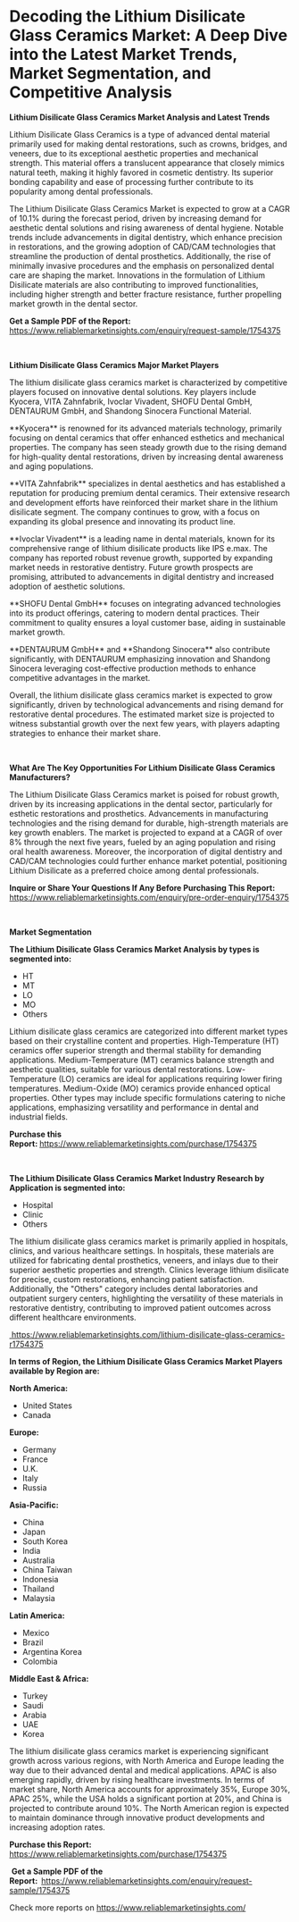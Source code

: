 <p><h1>Decoding the Lithium Disilicate Glass Ceramics Market: A Deep Dive into the Latest Market Trends, Market Segmentation, and Competitive Analysis</h1></p><p><strong>Lithium Disilicate Glass Ceramics Market Analysis and Latest Trends</strong></p>
<p><p>Lithium Disilicate Glass Ceramics is a type of advanced dental material primarily used for making dental restorations, such as crowns, bridges, and veneers, due to its exceptional aesthetic properties and mechanical strength. This material offers a translucent appearance that closely mimics natural teeth, making it highly favored in cosmetic dentistry. Its superior bonding capability and ease of processing further contribute to its popularity among dental professionals.</p><p>The Lithium Disilicate Glass Ceramics Market is expected to grow at a CAGR of 10.1% during the forecast period, driven by increasing demand for aesthetic dental solutions and rising awareness of dental hygiene. Notable trends include advancements in digital dentistry, which enhance precision in restorations, and the growing adoption of CAD/CAM technologies that streamline the production of dental prosthetics. Additionally, the rise of minimally invasive procedures and the emphasis on personalized dental care are shaping the market. Innovations in the formulation of Lithium Disilicate materials are also contributing to improved functionalities, including higher strength and better fracture resistance, further propelling market growth in the dental sector.</p></p>
<p><strong>Get a Sample PDF of the Report:&nbsp;</strong> <a href="https://www.reliablemarketinsights.com/enquiry/request-sample/1754375?utm_campaign=1835&utm_medium=2&utm_source=Github&utm_content=ia&utm_term=03032025&utm_id=lithium-disilicate-glass-ceramics">https://www.reliablemarketinsights.com/enquiry/request-sample/1754375</a></p>
<p>&nbsp;</p>
<p><strong>Lithium Disilicate Glass Ceramics Major Market Players</strong></p>
<p><p>The lithium disilicate glass ceramics market is characterized by competitive players focused on innovative dental solutions. Key players include Kyocera, VITA Zahnfabrik, Ivoclar Vivadent, SHOFU Dental GmbH, DENTAURUM GmbH, and Shandong Sinocera Functional Material. </p><p>**Kyocera** is renowned for its advanced materials technology, primarily focusing on dental ceramics that offer enhanced esthetics and mechanical properties. The company has seen steady growth due to the rising demand for high-quality dental restorations, driven by increasing dental awareness and aging populations.</p><p>**VITA Zahnfabrik** specializes in dental aesthetics and has established a reputation for producing premium dental ceramics. Their extensive research and development efforts have reinforced their market share in the lithium disilicate segment. The company continues to grow, with a focus on expanding its global presence and innovating its product line.</p><p>**Ivoclar Vivadent** is a leading name in dental materials, known for its comprehensive range of lithium disilicate products like IPS e.max. The company has reported robust revenue growth, supported by expanding market needs in restorative dentistry. Future growth prospects are promising, attributed to advancements in digital dentistry and increased adoption of aesthetic solutions.</p><p>**SHOFU Dental GmbH** focuses on integrating advanced technologies into its product offerings, catering to modern dental practices. Their commitment to quality ensures a loyal customer base, aiding in sustainable market growth.</p><p>**DENTAURUM GmbH** and **Shandong Sinocera** also contribute significantly, with DENTAURUM emphasizing innovation and Shandong Sinocera leveraging cost-effective production methods to enhance competitive advantages in the market.</p><p>Overall, the lithium disilicate glass ceramics market is expected to grow significantly, driven by technological advancements and rising demand for restorative dental procedures. The estimated market size is projected to witness substantial growth over the next few years, with players adapting strategies to enhance their market share.</p></p>
<p>&nbsp;</p>
<p><strong>What Are The Key Opportunities For Lithium Disilicate Glass Ceramics Manufacturers?</strong></p>
<p><p>The Lithium Disilicate Glass Ceramics market is poised for robust growth, driven by its increasing applications in the dental sector, particularly for esthetic restorations and prosthetics. Advancements in manufacturing technologies and the rising demand for durable, high-strength materials are key growth enablers. The market is projected to expand at a CAGR of over 8% through the next five years, fueled by an aging population and rising oral health awareness. Moreover, the incorporation of digital dentistry and CAD/CAM technologies could further enhance market potential, positioning Lithium Disilicate as a preferred choice among dental professionals.</p></p>
<p><strong>Inquire or Share Your Questions If Any Before Purchasing This Report:</strong> <a href="https://www.reliablemarketinsights.com/enquiry/pre-order-enquiry/1754375?utm_campaign=1835&utm_medium=2&utm_source=Github&utm_content=ia&utm_term=03032025&utm_id=lithium-disilicate-glass-ceramics">https://www.reliablemarketinsights.com/enquiry/pre-order-enquiry/1754375</a></p>
<p>&nbsp;</p>
<p><strong>Market Segmentation</strong></p>
<p><strong>The Lithium Disilicate Glass Ceramics Market Analysis by types is segmented into:</strong></p>
<p><ul><li>HT</li><li>MT</li><li>LO</li><li>MO</li><li>Others</li></ul></p>
<p><p>Lithium disilicate glass ceramics are categorized into different market types based on their crystalline content and properties. High-Temperature (HT) ceramics offer superior strength and thermal stability for demanding applications. Medium-Temperature (MT) ceramics balance strength and aesthetic qualities, suitable for various dental restorations. Low-Temperature (LO) ceramics are ideal for applications requiring lower firing temperatures. Medium-Oxide (MO) ceramics provide enhanced optical properties. Other types may include specific formulations catering to niche applications, emphasizing versatility and performance in dental and industrial fields.</p></p>
<p><strong>Purchase this Report:&nbsp;</strong><a href="https://www.reliablemarketinsights.com/purchase/1754375?utm_campaign=1835&utm_medium=2&utm_source=Github&utm_content=ia&utm_term=03032025&utm_id=lithium-disilicate-glass-ceramics">https://www.reliablemarketinsights.com/purchase/1754375</a></p>
<p>&nbsp;</p>
<p><strong>The Lithium Disilicate Glass Ceramics Market Industry Research by Application is segmented into:</strong></p>
<p><ul><li>Hospital</li><li>Clinic</li><li>Others</li></ul></p>
<p><p>The lithium disilicate glass ceramics market is primarily applied in hospitals, clinics, and various healthcare settings. In hospitals, these materials are utilized for fabricating dental prosthetics, veneers, and inlays due to their superior aesthetic properties and strength. Clinics leverage lithium disilicate for precise, custom restorations, enhancing patient satisfaction. Additionally, the "Others" category includes dental laboratories and outpatient surgery centers, highlighting the versatility of these materials in restorative dentistry, contributing to improved patient outcomes across different healthcare environments.</p></p>
<p><a href="https://www.reliablemarketinsights.com/lithium-disilicate-glass-ceramics-r1754375?utm_campaign=1835&utm_medium=2&utm_source=Github&utm_content=ia&utm_term=03032025&utm_id=lithium-disilicate-glass-ceramics">&nbsp;https://www.reliablemarketinsights.com/lithium-disilicate-glass-ceramics-r1754375</a></p>
<p><strong>In terms of Region, the Lithium Disilicate Glass Ceramics Market Players available by Region are:</strong></p>
<p>
    <p> <strong> North America: </strong>
        <ul>
            <li>United States</li>
            <li>Canada</li>
        </ul>
        </p> 
    <p> <strong> Europe: </strong>
        <ul>
            <li>Germany</li>
            <li>France</li>
            <li>U.K.</li>
            <li>Italy</li>
            <li>Russia</li>
        </ul>
        </p> 
    <p> <strong> Asia-Pacific: </strong>
        <ul>
            <li>China</li>
            <li>Japan</li>
            <li>South Korea</li>
            <li>India</li>
            <li>Australia</li>
            <li>China Taiwan</li>
            <li>Indonesia</li>
            <li>Thailand</li>
            <li>Malaysia</li>
        </ul>
        </p> 
    <p> <strong> Latin America: </strong>
        <ul>
            <li>Mexico</li>
            <li>Brazil</li>
            <li>Argentina Korea</li>
            <li>Colombia</li>
        </ul>
        </p> 
    <p> <strong> Middle East & Africa: </strong>
        <ul>
            <li>Turkey</li>
            <li>Saudi</li>
            <li>Arabia</li>
            <li>UAE</li>
            <li>Korea</li>
        </ul>
    </p>
    </p>
<p><p>The lithium disilicate glass ceramics market is experiencing significant growth across various regions, with North America and Europe leading the way due to their advanced dental and medical applications. APAC is also emerging rapidly, driven by rising healthcare investments. In terms of market share, North America accounts for approximately 35%, Europe 30%, APAC 25%, while the USA holds a significant portion at 20%, and China is projected to contribute around 10%. The North American region is expected to maintain dominance through innovative product developments and increasing adoption rates.</p></p>
<p><strong>Purchase this Report: </strong><a href="https://www.reliablemarketinsights.com/purchase/1754375?utm_campaign=1835&utm_medium=2&utm_source=Github&utm_content=ia&utm_term=03032025&utm_id=lithium-disilicate-glass-ceramics">https://www.reliablemarketinsights.com/purchase/1754375</a></p>
<p>&nbsp;<strong>Get a Sample PDF of the Report:&nbsp;&nbsp;</strong><a href="https://www.reliablemarketinsights.com/enquiry/request-sample/1754375?utm_campaign=1835&utm_medium=2&utm_source=Github&utm_content=ia&utm_term=03032025&utm_id=lithium-disilicate-glass-ceramics">https://www.reliablemarketinsights.com/enquiry/request-sample/1754375</a></p>
<p><strong></strong></p>
<p>Check more reports on <a href="https://www.reliablemarketinsights.com/?utm_campaign=1835&utm_medium=2&utm_source=Github&utm_content=ia&utm_term=03032025&utm_id=lithium-disilicate-glass-ceramics">https://www.reliablemarketinsights.com/</a></p>